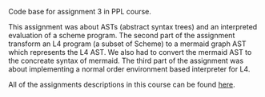 Code base for assignment 3 in PPL course.

This assignment was about ASTs (abstract syntax trees) and an interpreted evaluation of a scheme program.
The second part of the assignment transform an L4 program (a subset of Scheme) to a mermaid graph AST which represents the L4 AST.
We also had to convert the mermaid AST to the concreate syntax of mermaid.
The third part of the assignment was about implementing a normal order environment based interpreter for L4.

All of the assignments descriptions in this course can be found [here](https://www.cs.bgu.ac.il/~ppl202/Assignments).

